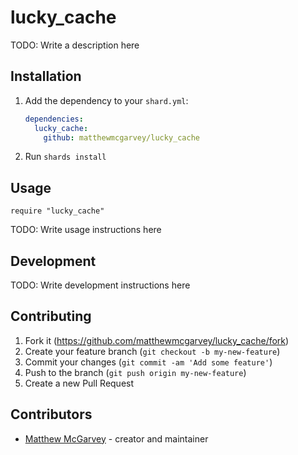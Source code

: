 # lucky_cache

TODO: Write a description here

## Installation

1. Add the dependency to your `shard.yml`:

   ```yaml
   dependencies:
     lucky_cache:
       github: matthewmcgarvey/lucky_cache
   ```

2. Run `shards install`

## Usage

```crystal
require "lucky_cache"
```

TODO: Write usage instructions here

## Development

TODO: Write development instructions here

## Contributing

1. Fork it (<https://github.com/matthewmcgarvey/lucky_cache/fork>)
2. Create your feature branch (`git checkout -b my-new-feature`)
3. Commit your changes (`git commit -am 'Add some feature'`)
4. Push to the branch (`git push origin my-new-feature`)
5. Create a new Pull Request

## Contributors

- [Matthew McGarvey](https://github.com/matthewmcgarvey) - creator and maintainer

